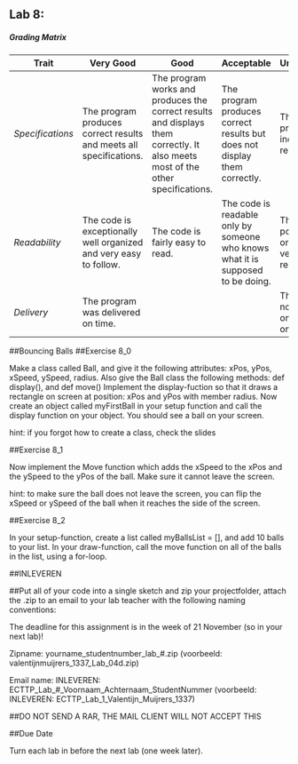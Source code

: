 ## Lab 8: 
 

##### Grading Matrix 

Trait | Very Good | Good | Acceptable | Unsatisfactory	
--- |--- | --- | --- | --- |
| *Specifications* | The program produces correct results and meets all specifications. | The program works and produces the correct results and displays them correctly. It also meets most of the other specifications. | The program produces correct results but does not display them correctly. | The program is producing incorrect results.
*Readability* | The code is exceptionally well organized and very easy to follow. | The code is fairly easy to read. | The code is readable only by someone who knows what it is supposed to be doing.| The code is poorly organized and very difficult to read.|
*Delivery* |The program was delivered on time. | |  |  The Code was not delivered on time (within one week)

##Bouncing Balls
##Exercise 8_0 

Make a class called Ball, and give it the following attributes: xPos, yPos, xSpeed, ySpeed, radius.
Also give the Ball class the following methods: def display(), and def move()
Implement the display-fuction so that it draws a rectangle on screen at position: xPos and yPos with member radius.
Now create an object called myFirstBall in your setup function and call the display function on your object.
You should see a ball on your screen.

hint: if you forgot how to create a class, check the slides

##Exercise 8_1

Now implement the Move function which adds the xSpeed to the xPos and the ySpeed to the yPos of the ball.
Make sure it cannot leave the screen.

hint: to make sure the ball does not leave the screen, you can flip the xSpeed or ySpeed of the ball when it reaches the side of the screen.

##Exercise 8_2

In your setup-function, create a list called myBallsList = [], and add 10 balls to your list.
In your draw-function, call the move function on all of the balls in the list, using a for-loop.

##INLEVEREN

##Put all of your code into a single sketch and zip your projectfolder, attach the .zip to an email to your lab teacher with the following naming conventions: 

The deadline for this assignment is in the week of 21 November (so in your next lab)!

Zipname:
yourname_studentnumber_lab_#.zip 
(voorbeeld: valentijnmuijrers_1337_Lab_04d.zip)

Email name:
INLEVEREN: ECTTP_Lab_#_Voornaam_Achternaam_StudentNummer
(voorbeeld: INLEVEREN: ECTTP_Lab_1_Valentijn_Muijrers_1337)

##DO NOT SEND A RAR, THE MAIL CLIENT WILL NOT ACCEPT THIS

##Due Date 

Turn each lab in before the next lab (one week later). 
